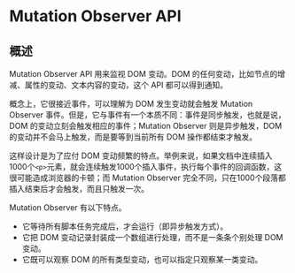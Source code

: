 # Mutation Observer API

## 概述

Mutation Observer API 用来监视 DOM 变动。DOM 的任何变动，比如节点的增减、属性的变动、文本内容的变动，这个 API 都可以得到通知。

概念上，它很接近事件，可以理解为 DOM 发生变动就会触发 Mutation Observer 事件。但是，它与事件有一个本质不同：事件是同步触发，也就是说，DOM 的变动立刻会触发相应的事件；Mutation Observer 则是异步触发，DOM 的变动并不会马上触发，而是要等到当前所有 DOM 操作都结束才触发。

这样设计是为了应付 DOM 变动频繁的特点。举例来说，如果文档中连续插入1000个`<p>`元素，就会连续触发1000个插入事件，执行每个事件的回调函数，这很可能造成浏览器的卡顿；而 Mutation Observer 完全不同，只在1000个段落都插入结束后才会触发，而且只触发一次。

Mutation Observer 有以下特点。

- 它等待所有脚本任务完成后，才会运行（即异步触发方式）。
- 它把 DOM 变动记录封装成一个数组进行处理，而不是一条条个别处理 DOM 变动。
- 它既可以观察 DOM 的所有类型变动，也可以指定只观察某一类变动。